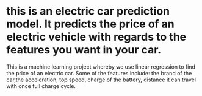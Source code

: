 # this is an electric car prediction model. It predicts the price of an electric vehicle with regards to the features you want in your car.
This is a machine learning project whereby we use linear regression to find the price of an electric car.
Some of the features include: the brand of the car,the acceleration, top speed, charge of the battery, distance it can travel with once full charge cycle. 
